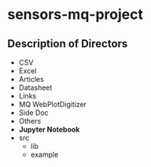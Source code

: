# sensors-mq-project

## Description of Directors

- CSV
- Excel
- Articles
- Datasheet
- Links
- MQ WebPlotDigitizer
- Side Doc
- Others
- __Jupyter Notebook__
- src
  - lib
  - example